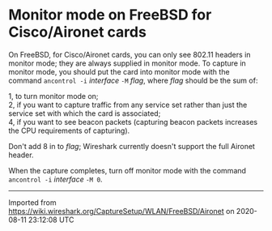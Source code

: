 # Monitor mode on FreeBSD for Cisco/Aironet cards

<span id="old_cisco_freebsd" class="anchor"></span> On FreeBSD, for Cisco/Aironet cards, you can only see 802.11 headers in monitor mode; they are always supplied in monitor mode. To capture in monitor mode, you should put the card into monitor mode with the command `ancontrol -i` *interface* `-M` *flag*, where *flag* should be the sum of:

1, to turn monitor mode on;  
2, if you want to capture traffic from any service set rather than just the service set with which the card is associated;  
4, if you want to see beacon packets (capturing beacon packets increases the CPU requirements of capturing).

Don't add 8 in to *flag*; Wireshark currently doesn't support the full Aironet header.

When the capture completes, turn off monitor mode with the command `ancontrol -i` *interface* `-M 0`.

---

Imported from https://wiki.wireshark.org/CaptureSetup/WLAN/FreeBSD/Aironet on 2020-08-11 23:12:08 UTC

